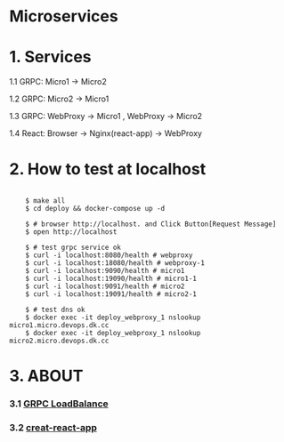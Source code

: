 # Microservices 

# 1. Services

1.1 GRPC: Micro1 -> Micro2

1.2 GRPC: Micro2 -> Micro1

1.3 GRPC: WebProxy -> Micro1 , WebProxy -> Micro2

1.4 React: Browser -> Nginx(react-app) -> WebProxy

# 2. How to test at localhost
```shell
    
    $ make all
    $ cd deploy && docker-compose up -d
    
    $ # browser http://localhost. and Click Button[Request Message]
    $ open http://localhost

    $ # test grpc service ok
    $ curl -i localhost:8080/health # webproxy
    $ curl -i localhost:18080/health # webproxy-1
    $ curl -i localhost:9090/health # micro1
    $ curl -i localhost:19090/health # micro1-1
    $ curl -i localhost:9091/health # micro2
    $ curl -i localhost:19091/health # micro2-1

    $ # test dns ok
    $ docker exec -it deploy_webproxy_1 nslookup micro1.micro.devops.dk.cc
    $ docker exec -it deploy_webproxy_1 nslookup micro2.micro.devops.dk.cc

```

# 3. ABOUT

### 3.1 [GRPC LoadBalance](https://github.com/grpc/grpc/blob/master/doc/load-balancing.md)

### 3.2 [creat-react-app](https://github.com/facebookincubator/create-react-app)

